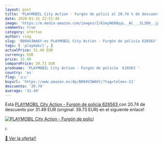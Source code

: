 ```yaml
---
layout: post
title: 'PLAYMOBIL City Action - Furgón de policí al 20.74 % de descuento'
date: 2020-01-31 22:51:48
image: 'https://m.media-amazon.com/images/I/61myN680pyL._AC_._SL200_.jpg'
comments: true
category: ofertas
author: ring
slug: 'B004V3WA6Y-es PLAYMOBIL City Action - Furgón de policía 626563'
tags: [ 'playmobil', ]
actualPrice: 31.49 EUR
currency: EUR
price: 31.49
comparePrice: 39.73 EUR
prodname: 'PLAYMOBIL City Action - Furgón de policía  626563 '
country: 'es'
flag: '🇪🇸'
buyurl: 'https://www.amazon.es/dp/B004V3WA6Y/?tag=tolees-21'
descuento: '20.74'
average: '31.49'
---
```


Está [PLAYMOBIL City Action - Furgón de policía  626563 ](https://www.amazon.es/dp/B004V3WA6Y/?tag=tolees-21) con 20.74 de descuento por 31.49 EUR (original: 39.73 EUR) en el siguiente enlace!

[![PLAYMOBIL City Action - Furgón de policí](https://m.media-amazon.com/images/I/61myN680pyL._AC_._SL200_.jpg)](https://www.amazon.es/dp/B004V3WA6Y/?tag=tolees-21)

ℹ️:


[🛒 Ver la oferta!!](https://www.amazon.es/dp/B004V3WA6Y/?tag=tolees-21)

